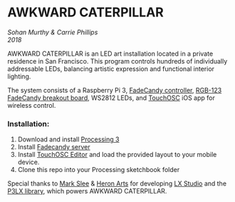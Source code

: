 AWKWARD CATERPILLAR
==========
*Sohan Murthy & Carrie Phillips*
<br>
*2018*

AWKWARD CATERPILLAR is an LED art installation located in a private residence in San Francisco. This program controls hundreds of individually addressable LEDs, balancing artistic expression and functional interior lighting.

The system consists of a Raspberry Pi 3, [FadeCandy controller](https://www.adafruit.com/product/1689), [RGB-123 FadeCandy breakout board](http://rgb-123.com/product/fadecandy-breakout/), WS2812 LEDs, and [TouchOSC](https://hexler.net/software/touchosc) iOS app for wireless control.

### Installation:

1. Download and install [Processing 3](https://processing.org/download/?processing)
2. Install [Fadecandy server](https://github.com/scanlime/fadecandy)
4. Install [TouchOSC Editor](https://hexler.net/software/touchosc) and load the provided layout to your mobile device.
3. Clone this repo into your Processing sketchbook folder

Special thanks to [Mark Slee](https://github.com/mcslee/) & [Heron Arts](https://github.com/heronarts/) for developing [LX Studio](http://lx.studio) and the [P3LX library]((https://github.com/heronarts/P3LX)), which powers AWKWARD CATERPILLAR.
